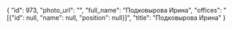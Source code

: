 {
    "id": 973,
    "photo_url": "",
    "full_name": "Подковырова Ирина",
    "offices": "[{\"id\": null, \"name\": null, \"position\": null}]",
    "title": "Подковырова Ирина"
}